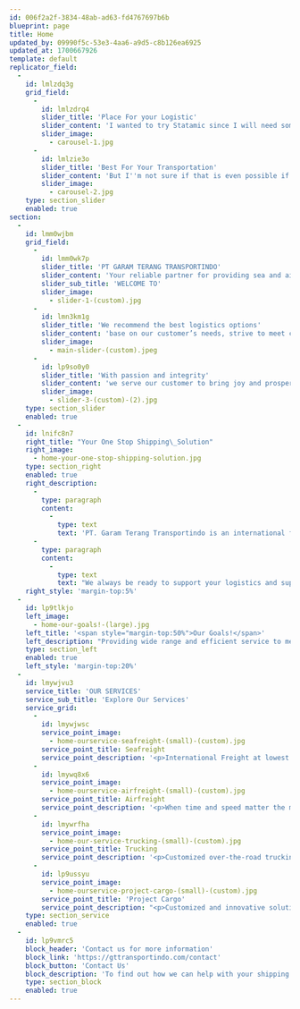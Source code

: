 ```yaml
---
id: 006f2a2f-3834-48ab-ad63-fd4767697b6b
blueprint: page
title: Home
updated_by: 09990f5c-53e3-4aa6-a9d5-c8b126ea6925
updated_at: 1700667926
template: default
replicator_field:
  -
    id: lmlzdq3g
    grid_field:
      -
        id: lmlzdrq4
        slider_title: 'Place For your Logistic'
        slider_content: 'I wanted to try Statamic since I will need some custom pages to my app and maintaining them with multiple blade files is no fun anymore. Since this is for a side project, I want to use the Solo licence.'
        slider_image:
          - carousel-1.jpg
      -
        id: lmlzie3o
        slider_title: 'Best For Your Transportation'
        slider_content: 'But I''m not sure if that is even possible if there are already hundreds of users in my database. People can sign up on my app and do stuff there but they should not have any access to the Statamic part. Only one user (me) should be able to maintain.'
        slider_image:
          - carousel-2.jpg
    type: section_slider
    enabled: true
section:
  -
    id: lmm0wjbm
    grid_field:
      -
        id: lmm0wk7p
        slider_title: 'PT GARAM TERANG TRANSPORTINDO'
        slider_content: 'Your reliable partner for providing sea and air freight service, consolidation, project cargo, handling and customs clearance.'
        slider_sub_title: 'WELCOME TO'
        slider_image:
          - slider-1-(custom).jpg
      -
        id: lmn3km1g
        slider_title: 'We recommend the best logistics options'
        slider_content: 'base on our customer’s needs, strive to meet customer’s expectations in terms of costs, assistance during the service and trust.'
        slider_image:
          - main-slider-(custom).jpeg
      -
        id: lp9so0y0
        slider_title: 'With passion and integrity'
        slider_content: 'we serve our customer to bring joy and prosperity by providing the perfect logistics solution for their business needs'
        slider_image:
          - slider-3-(custom)-(2).jpg
    type: section_slider
    enabled: true
  -
    id: lnifc8n7
    right_title: "Your One Stop Shipping\_Solution"
    right_image:
      - home-your-one-stop-shipping-solution.jpg
    type: section_right
    enabled: true
    right_description:
      -
        type: paragraph
        content:
          -
            type: text
            text: 'PT. Garam Terang Transportindo is an international freight forwarder which always grows our wide-reaching global network endeavor to offer comprehensive coverage and service for our customers. '
      -
        type: paragraph
        content:
          -
            type: text
            text: "We always be ready to support your logistics and supply chain in aim to help your business grow. By providing suitable option for delivery by sea, air and land, whatever your industry, we’re here as your global\_forwarding."
    right_style: 'margin-top:5%'
  -
    id: lp9tlkjo
    left_image:
      - home-our-goals!-(large).jpg
    left_title: '<span style="margin-top:50%">Our Goals!</span>'
    left_description: "Providing wide range and efficient service to meet our customer’s needs, expectations and business objectives as their logistics partner\_and\_solution."
    type: section_left
    enabled: true
    left_style: 'margin-top:20%'
  -
    id: lmywjvu3
    service_title: 'OUR SERVICES'
    service_sub_title: 'Explore Our Services'
    service_grid:
      -
        id: lmywjwsc
        service_point_image:
          - home-ourservice-seafreight-(small)-(custom).jpg
        service_point_title: Seafreight
        service_point_description: '<p>International Freight at lowest cost</p>'
      -
        id: lmywq8x6
        service_point_image:
          - home-ourservice-airfreight-(small)-(custom).jpg
        service_point_title: Airfreight
        service_point_description: '<p>When time and speed matter the most</p>'
      -
        id: lmywrfha
        service_point_image:
          - home-our-service-trucking-(small)-(custom).jpg
        service_point_title: Trucking
        service_point_description: '<p>Customized over-the-road trucking solutions</p>'
      -
        id: lp9ussyu
        service_point_image:
          - home-ourservice-project-cargo-(small)-(custom).jpg
        service_point_title: 'Project Cargo'
        service_point_description: "<p>Customized and innovative solutions for your\_industrial projects</p>"
    type: section_service
    enabled: true
  -
    id: lp9vmrc5
    block_header: 'Contact us for more information'
    block_link: 'https://gttransportindo.com/contact'
    block_button: 'Contact Us'
    block_description: 'To find out how we can help with your shipping needs, contact our experienced and kindly friend today'
    type: section_block
    enabled: true
---
```

